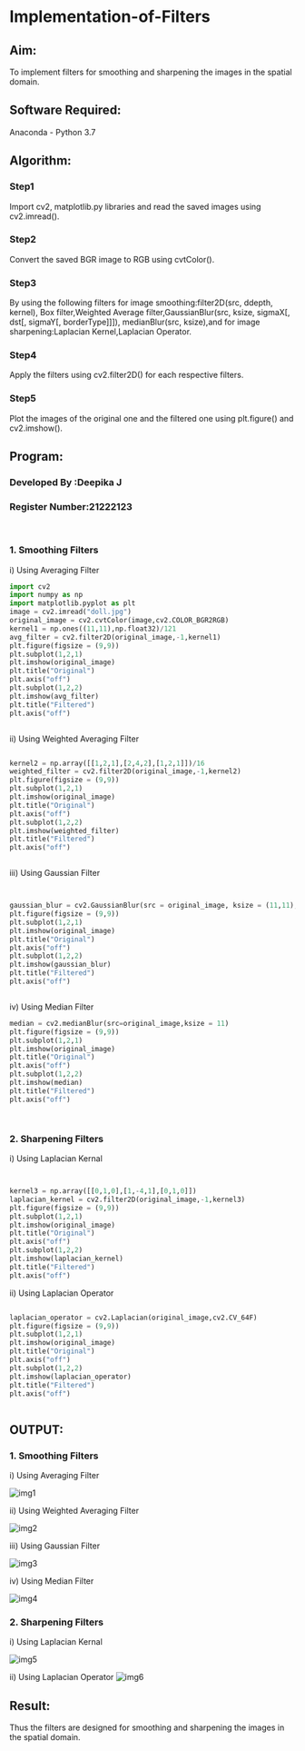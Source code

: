 # Implementation-of-Filters
## Aim:
To implement filters for smoothing and sharpening the images in the spatial domain.

## Software Required:
Anaconda - Python 3.7

## Algorithm:
### Step1
Import cv2, matplotlib.py libraries and read the saved images using cv2.imread().



### Step2
Convert the saved BGR image to RGB using cvtColor().



### Step3
By using the following filters for image smoothing:filter2D(src, ddepth, kernel), Box filter,Weighted Average filter,GaussianBlur(src, ksize, sigmaX[, dst[, sigmaY[, borderType]]]), medianBlur(src, ksize),and for image sharpening:Laplacian Kernel,Laplacian Operator.


### Step4
Apply the filters using cv2.filter2D() for each respective filters.



### Step5
Plot the images of the original one and the filtered one using plt.figure() and cv2.imshow().



## Program:
### Developed By   :Deepika J
### Register Number:21222123
</br>

### 1. Smoothing Filters

i) Using Averaging Filter
```Python
import cv2
import numpy as np
import matplotlib.pyplot as plt
image = cv2.imread("doll.jpg")
original_image = cv2.cvtColor(image,cv2.COLOR_BGR2RGB)
kernel1 = np.ones((11,11),np.float32)/121
avg_filter = cv2.filter2D(original_image,-1,kernel1)
plt.figure(figsize = (9,9))
plt.subplot(1,2,1)
plt.imshow(original_image)
plt.title("Original")
plt.axis("off")
plt.subplot(1,2,2)
plt.imshow(avg_filter)
plt.title("Filtered")
plt.axis("off")



```
ii) Using Weighted Averaging Filter
```Python

kernel2 = np.array([[1,2,1],[2,4,2],[1,2,1]])/16
weighted_filter = cv2.filter2D(original_image,-1,kernel2)
plt.figure(figsize = (9,9))
plt.subplot(1,2,1)
plt.imshow(original_image)
plt.title("Original")
plt.axis("off")
plt.subplot(1,2,2)
plt.imshow(weighted_filter)
plt.title("Filtered")
plt.axis("off")



```
iii) Using Gaussian Filter
```Python


gaussian_blur = cv2.GaussianBlur(src = original_image, ksize = (11,11), sigmaX=0, sigmaY=0)
plt.figure(figsize = (9,9))
plt.subplot(1,2,1)
plt.imshow(original_image)
plt.title("Original")
plt.axis("off")
plt.subplot(1,2,2)
plt.imshow(gaussian_blur)
plt.title("Filtered")
plt.axis("off")



```

iv) Using Median Filter
```Python
median = cv2.medianBlur(src=original_image,ksize = 11)
plt.figure(figsize = (9,9))
plt.subplot(1,2,1)
plt.imshow(original_image)
plt.title("Original")
plt.axis("off")
plt.subplot(1,2,2)
plt.imshow(median)
plt.title("Filtered")
plt.axis("off")




```

### 2. Sharpening Filters
i) Using Laplacian Kernal
```Python


kernel3 = np.array([[0,1,0],[1,-4,1],[0,1,0]])
laplacian_kernel = cv2.filter2D(original_image,-1,kernel3)
plt.figure(figsize = (9,9))
plt.subplot(1,2,1)
plt.imshow(original_image)
plt.title("Original")
plt.axis("off")
plt.subplot(1,2,2)
plt.imshow(laplacian_kernel)
plt.title("Filtered")
plt.axis("off")


```
ii) Using Laplacian Operator
```Python

laplacian_operator = cv2.Laplacian(original_image,cv2.CV_64F)
plt.figure(figsize = (9,9))
plt.subplot(1,2,1)
plt.imshow(original_image)
plt.title("Original")
plt.axis("off")
plt.subplot(1,2,2)
plt.imshow(laplacian_operator)
plt.title("Filtered")
plt.axis("off")



```

## OUTPUT:
### 1. Smoothing Filters


i) Using Averaging Filter

![img1](https://user-images.githubusercontent.com/94747031/230782922-7bbef89e-7775-4c2a-83da-6ac0971ae167.png)

ii) Using Weighted Averaging Filter

![img2](https://user-images.githubusercontent.com/94747031/230782931-28355ef8-7b24-4937-8c65-d85995641aac.png)


iii) Using Gaussian Filter

![img3](https://user-images.githubusercontent.com/94747031/230782940-cd9c341d-b937-49be-9361-0f00c4dbd70a.png)


iv) Using Median Filter

![img4](https://user-images.githubusercontent.com/94747031/230782952-0c5f93dc-5b98-42e5-bd27-8cca69955c85.png)


### 2. Sharpening Filters


i) Using Laplacian Kernal

![img5](https://user-images.githubusercontent.com/94747031/230782966-5dcae3f5-caf6-4cfb-bbc4-41ec47a44bbb.png)


ii) Using Laplacian Operator
![img6](https://user-images.githubusercontent.com/94747031/230782979-10368a13-1698-4a0a-80a0-3881df391de3.png)


## Result:
Thus the filters are designed for smoothing and sharpening the images in the spatial domain.
